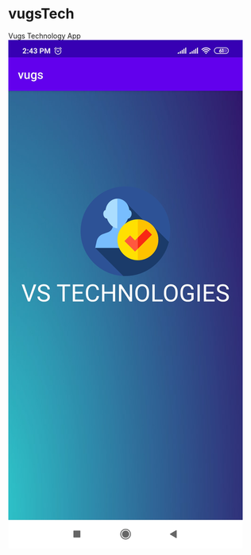 # vugsTech
Vugs Technology App
![alt-text](https://github.com/adarshpandey-03/vugsTech/blob/master/SplashScreen.jpg)
